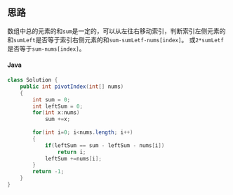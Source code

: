 ## 思路
数组中总的元素的和`sum`是一定的，可以从左往右移动索引，判断索引左侧元素的和`sumLeft`是否等于索引右侧元素的和`sum-sumLetf-nums[index]`。
或`2*sumLetf`是否等于`sum-nums[index]`。

#### Java
```java
class Solution {
    public int pivotIndex(int[] nums) 
    {
        int sum = 0;
        int leftSum = 0;
        for(int x:nums)
            sum +=x;
        
        for(int i=0; i<nums.length; i++)
        {
            if(leftSum == sum - leftSum - nums[i])
                return i;
            leftSum +=nums[i];
        }
        return -1;
    }
}
```
